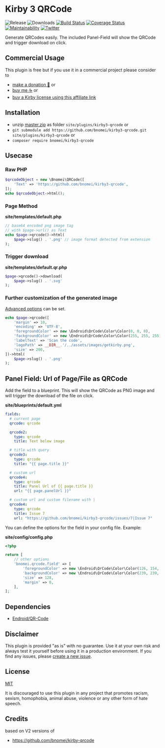# Kirby 3 QRCode

![Release](https://flat.badgen.net/packagist/v/bnomei/kirby3-qrcode?color=ae81ff)
![Downloads](https://flat.badgen.net/packagist/dt/bnomei/kirby3-qrcode?color=272822)
[![Build Status](https://flat.badgen.net/travis/bnomei/kirby3-qrcode)](https://travis-ci.com/bnomei/kirby3-qrcode)
[![Coverage Status](https://flat.badgen.net/coveralls/c/github/bnomei/kirby3-qrcode)](https://coveralls.io/github/bnomei/kirby3-qrcode) 
[![Maintainability](https://flat.badgen.net/codeclimate/maintainability/bnomei/kirby3-qrcode)](https://codeclimate.com/github/bnomei/kirby3-qrcode) 
[![Twitter](https://flat.badgen.net/badge/twitter/bnomei?color=66d9ef)](https://twitter.com/bnomei)

Generate QRCodes easily. The included Panel-Field will show the QRCode and trigger download on click.

## Commercial Usage

This plugin is free but if you use it in a commercial project please consider to 
- [make a donation 🍻](https://www.paypal.me/bnomei/5) or
- [buy me ☕](https://buymeacoff.ee/bnomei) or
- [buy a Kirby license using this affiliate link](https://a.paddle.com/v2/click/1129/35731?link=1170)

## Installation

- unzip [master.zip](https://github.com/bnomei/kirby3-qrcode/archive/master.zip) as folder `site/plugins/kirby3-qrcode` or
- `git submodule add https://github.com/bnomei/kirby3-qrcode.git site/plugins/kirby3-qrcode` or
- `composer require bnomei/kirby3-qrcode`

## Usecase

### Raw PHP

```php
$qrcodeObject = new \Bnomei\QRCode([
    'Text' => 'https://github.com/bnomei/kirby3-qrcode',
]);
echo $qrcodeObject->html();
```

### Page Method

**site/templates/default.php**
```php
// base64 encoded png image tag
// with $page->url() as Text
echo $page->qrcode()->html(
    $page->slug() . '.png' // image format detected from extension
);
```

### Trigger download

**site/templates/default.qr.php**
```php
$page->qrcode()->download(
    $page->slug() . '.svg'
);
```

### Further customization of the generated image

[Advanced options](https://github.com/endroid/qr-code#usage-using-the-builder) can be set.
```php
echo $page->qrcode([
    'margin' => 10,
    'encoding' => 'UTF-8',
    'foregroundColor' => new \Endroid\QrCode\Color\Color(0, 0, 0),
    'fackgroundColor' => new \Endroid\QrCode\Color\Color(255, 255, 255),
    'labelText' => 'Scan the code',
    'logoPath' => __DIR__.'/../assets/images/getkirby.png',
    'size' => 200,
])->html(
    $page->slug() . '.png'
);
```

## Panel Field: Url of Page/File as QRCode

Add the field to a blueprint. This will show the QRCode as PNG image and will trigger the download of the file on click.

**site/blueprints/default.yml**
```yml
fields:
  # current page
  qrcode: qrcode

  qrcode2:
    type: qrcode
    title: Text below image

  # title with query
  qrcode3:
    type: qrcode
    title: "{{ page.title }}"

  # custom url
  qrcode4:
    type: qrcode
    title: Panel Url of {{ page.title }}
    url: "{{ page.panelUrl }}"

  # custom url and custom filename with |
  qrcode4:
    type: qrcode
    title: Issue 7
    url: "https://github.com/bnomei/kirby3-qrcode/issues/7|Issue 7"
```

You can define the options for the field in your config file. Example:

**site/config/config.php**
```php
<?php

return [
    // other options
    'bnomei.qrcode.field' => [
        'foregroundColor' => new \Endroid\QrCode\Color\Color(126, 154, 191),
        'backgroundColor' => new \Endroid\QrCode\Color\Color(239, 239, 239),
        'size' => 128,
        'margin' => 0,
    ],
];
```

## Dependencies

- [Endroid/QR-Code](https://github.com/endroid/qr-code)

## Disclaimer

This plugin is provided "as is" with no guarantee. Use it at your own risk and always test it yourself before using it in a production environment. If you find any issues, please [create a new issue](https://github.com/bnomei/kirby3-qrcode/issues/new).

## License

[MIT](https://opensource.org/licenses/MIT)

It is discouraged to use this plugin in any project that promotes racism, sexism, homophobia, animal abuse, violence or any other form of hate speech.

## Credits

based on V2 versions of
- https://github.com/bnomei/kirby-qrcode

